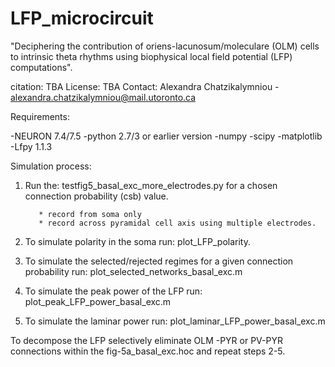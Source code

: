 # LFP_microcircuit

"Deciphering the contribution of oriens-lacunosum/moleculare (OLM) cells
to intrinsic theta rhythms using biophysical local field potential (LFP) computations". 

citation: TBA
License: TBA
Contact: Alexandra Chatzikalymniou - alexandra.chatzikalymniou@mail.utoronto.ca

Requirements:

-NEURON 7.4/7.5
-python 2.7/3 or earlier version
-numpy 
-scipy 
-matplotlib  
-Lfpy 1.1.3

Simulation process:

1. Run the: testfig5_basal_exc_more_electrodes.py 
for a chosen connection probability (csb) value. 

          * record from soma only 
          * record across pyramidal cell axis using multiple electrodes. 
          
2. To simulate polarity in the soma run: plot_LFP_polarity.
3. To simulate the selected/rejected regimes for a given connection probability run: plot_selected_networks_basal_exc.m 
4. To simulate the peak power of the LFP run: plot_peak_LFP_power_basal_exc.m
5. To simulate the laminar power run: plot_laminar_LFP_power_basal_exc.m

To decompose the LFP selectively eliminate OLM -PYR or PV-PYR connections within the fig-5a_basal_exc.hoc and repeat steps 2-5. 

